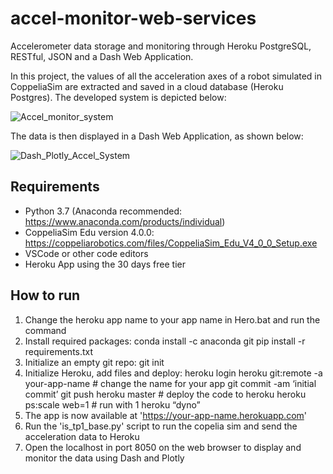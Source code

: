 # accel-monitor-web-services
Accelerometer data storage and monitoring through Heroku PostgreSQL, RESTful, JSON and a Dash Web Application.

In this project, the values of all the acceleration axes of a robot simulated in CoppeliaSim are extracted and saved in a cloud database (Heroku Postgres). The developed system is depicted below:

![Accel_monitor_system](https://github.com/ro-afonso/accel-monitor-web-services/assets/93609933/400068a1-ae94-45d0-9e24-a9faa1e62dee)

The data is then displayed in a Dash Web Application, as shown below:

![Dash_Plotly_Accel_System](https://github.com/ro-afonso/accel-monitor-web-services/assets/93609933/40089c34-cb27-43fe-a822-9fc1bce19d00)

## Requirements
* Python 3.7 (Anaconda recommended: https://www.anaconda.com/products/individual)
* CoppeliaSim Edu version 4.0.0: https://coppeliarobotics.com/files/CoppeliaSim_Edu_V4_0_0_Setup.exe
* VSCode or other code editors
* Heroku App using the 30 days free tier

## How to run
1) Change the heroku app name to your app name in Hero.bat and run the command
2) Install required packages:
   conda install -c anaconda git
   pip install -r requirements.txt
3) Initialize an empty git repo:
   git init
4) Initialize Heroku, add files and deploy:
   heroku login
   heroku git:remote -a your-app-name # change the name for your app
   git commit -am ‘initial commit’
   git push heroku master # deploy the code to heroku
   heroku ps:scale web=1 # run with 1 heroku “dyno”
5) The app is now available at 'https://your-app-name.herokuapp.com'
6) Run the 'is_tp1_base.py' script to run the copelia sim and send the acceleration data to Heroku
7) Open the localhost in port 8050 on the web browser to display and monitor the data using Dash and Plotly
